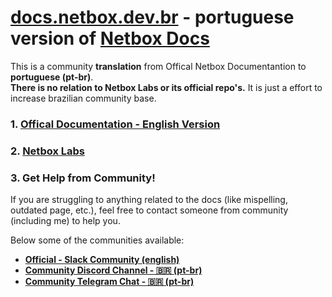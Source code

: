 # [docs.netbox.dev.br](docs.netbox.dev.br) - portuguese version of [Netbox Docs](https://docs.netbox.dev)
This is a community **translation** from Offical Netbox Documentantion to **portuguese (pt-br)**.<br>
**There is no relation to Netbox Labs or its official repo's.** It is just a effort to increase brazilian community base.

### 1. [Offical Documentation - English Version](https://docs.netbox.dev)
### 2. [Netbox Labs](https://netboxlabs.com/home/)
### 3. Get Help from Community!
If you are struggling to anything related to the docs (like mispelling, outdated page, etc.), feel free to contact someone from community (including me) to help you.

Below some of the communities available:
- **[Official - Slack Community (english)](https://netdev.chat/)**
- **[Community Discord Channel - 🇧🇷 (pt-br)](https://discord.gg/X6FudvXW)**
- **[Community Telegram Chat - 🇧🇷 (pt-br)](https://t.me/netboxbr)**
